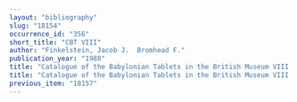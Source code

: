```yaml
---
layout: "bibliography"
slug: "18154"
occurrence_id: "356"
short_title: "CBT VIII"
author: "Finkelstein, Jacob J.  Bromhead F."
publication_year: "1988"
title: "Catalogue of the Babylonian Tablets in the British Museum VIII: Tablets from Sippar 3,"
title: "Catalogue of the Babylonian Tablets in the British Museum VIII: Tablets from Sippar 3,"
previous_item: "18157"
---
```

